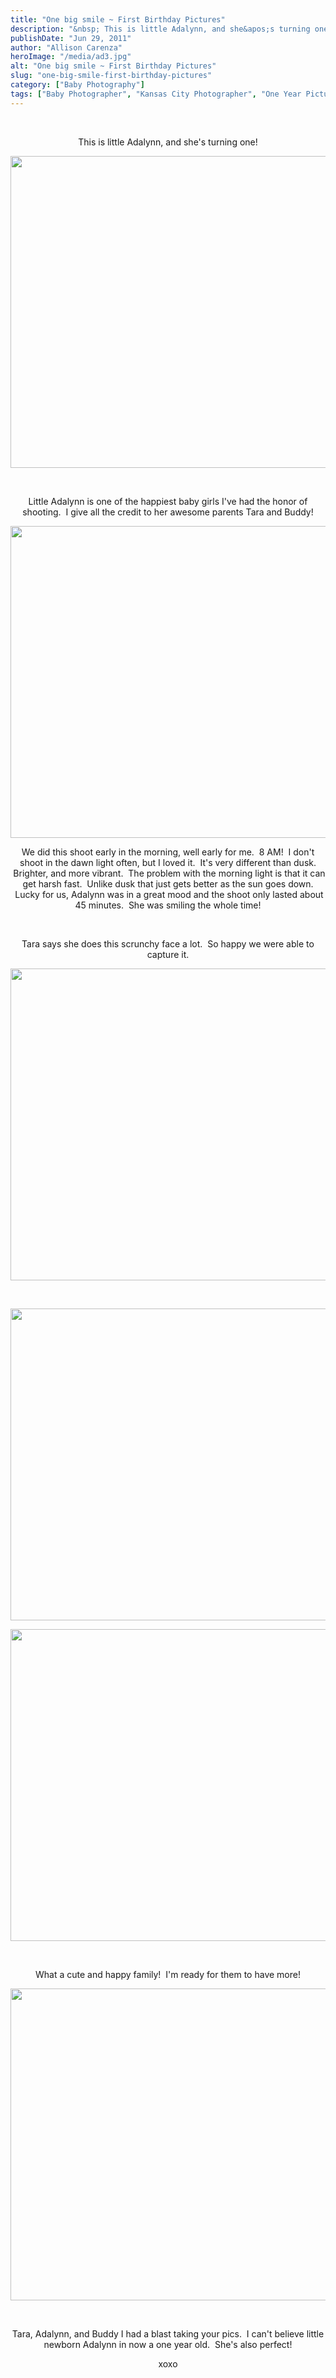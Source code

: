 ```yaml
---
title: "One big smile ~ First Birthday Pictures"
description: "&nbsp; This is little Adalynn, and she&apos;s turning one! &nbsp; Little Adalynn is one of the happiest baby girls I&apos;ve "
publishDate: "Jun 29, 2011"
author: "Allison Carenza"
heroImage: "/media/ad3.jpg"
alt: "One big smile ~ First Birthday Pictures"
slug: "one-big-smile-first-birthday-pictures"
category: ["Baby Photography"]
tags: ["Baby Photographer", "Kansas City Photographer", "One Year Pictures"]
---
```


<p style="text-align: center;">&nbsp;</p>
<p style="text-align: center;">This is little Adalynn, and she&apos;s turning one!</p>
<p style="text-align: center;"><img class="aligncenter size-full wp-image-3130" title="ad3" src="/media/ad3.jpg" alt="" width="750" height="499" srcset="/media/ad3.jpg 750w, /media/ad3-300x200.jpg 300w" sizes="(max-width: 750px) 100vw, 750px" /></p>
<p style="text-align: center;">&nbsp;</p>
<p style="text-align: center;">Little Adalynn is one of the happiest baby girls I&apos;ve had the honor of shooting.  I give all the credit to her awesome parents Tara and Buddy!</p>
<p style="text-align: center;"><img class="aligncenter size-full wp-image-3129" title="ad2" src="/media/ad2.jpg" alt="" width="700" height="499" srcset="/media/ad2.jpg 700w, /media/ad2-300x214.jpg 300w" sizes="(max-width: 700px) 100vw, 700px" /></p>
<p style="text-align: center;">We did this shoot early in the morning, well early for me.  8 AM!  I don&apos;t shoot in the dawn light often, but I loved it.  It&apos;s very different than dusk.  Brighter, and more vibrant.  The problem with the morning light is that it can get harsh fast.  Unlike dusk that just gets better as the sun goes down.  Lucky for us, Adalynn was in a great mood and the shoot only lasted about 45 minutes.  She was smiling the whole time!</p>
<p style="text-align: center;">&nbsp;</p>
<p style="text-align: center;">Tara says she does this scrunchy face a lot.  So happy we were able to capture it.</p>
<p style="text-align: center;"><img class="aligncenter size-full wp-image-3128" title="ad1" src="/media/ad1.jpg" alt="" width="751" height="499" srcset="/media/ad1.jpg 751w, /media/ad1-300x199.jpg 300w" sizes="(max-width: 751px) 100vw, 751px" /></p>
<p style="text-align: center;">&nbsp;</p>
<p style="text-align: center;"><img class="aligncenter size-full wp-image-3133" title="ad6" src="/media/ad6.jpg" alt="" width="700" height="499" srcset="/media/ad6.jpg 700w, /media/ad6-300x214.jpg 300w" sizes="(max-width: 700px) 100vw, 700px" /></p>
<p style="text-align: center;"><img class="aligncenter size-full wp-image-3132" title="ad5" src="/media/ad5.jpg" alt="" width="751" height="499" srcset="/media/ad5.jpg 751w, /media/ad5-300x199.jpg 300w" sizes="(max-width: 751px) 100vw, 751px" /></p>
<p style="text-align: center;">&nbsp;</p>
<p style="text-align: center;">What a cute and happy family!  I&apos;m ready for them to have more!</p>
<p style="text-align: center;"><img class="aligncenter size-full wp-image-3134" title="ad7" src="/media/ad7.jpg" alt="" width="750" height="499" srcset="/media/ad7.jpg 750w, /media/ad7-300x200.jpg 300w" sizes="(max-width: 750px) 100vw, 750px" /></p>
<p style="text-align: center;">&nbsp;</p>
<p style="text-align: center;">Tara, Adalynn, and Buddy I had a blast taking your pics.  I can&apos;t believe little newborn Adalynn in now a one year old.  She&apos;s also perfect!</p>
<p style="text-align: center;">xoxo</p>
